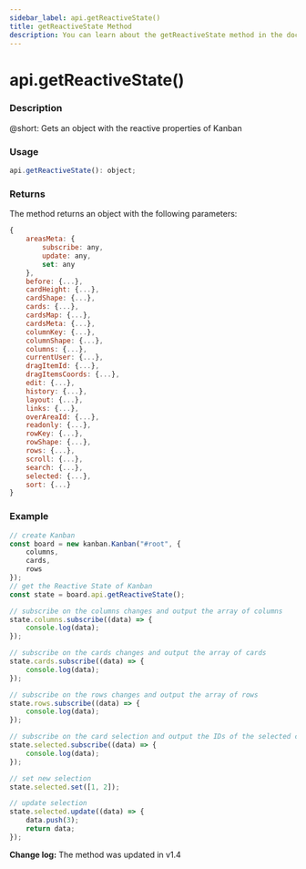 ```yaml
---
sidebar_label: api.getReactiveState()
title: getReactiveState Method
description: You can learn about the getReactiveState method in the documentation of the DHTMLX JavaScript Kanban library. Browse developer guides and API reference, try out code examples and live demos, and download a free 30-day evaluation version of DHTMLX Kanban.
---
```


# api.getReactiveState()

### Description

@short: Gets an object with the reactive properties of Kanban

### Usage

~~~jsx {}
api.getReactiveState(): object;
~~~

### Returns

The method returns an object with the following parameters:

~~~jsx {}
{
    areasMeta: {
        subscribe: any,
        update: any,
        set: any
    },
    before: {...},
    cardHeight: {...},
    cardShape: {...},
    cards: {...},
    cardsMap: {...},
    cardsMeta: {...},
    columnKey: {...},
    columnShape: {...},
    columns: {...},
    currentUser: {...},
    dragItemId: {...},
    dragItemsCoords: {...},
    edit: {...},
    history: {...},
    layout: {...},
    links: {...},
    overAreaId: {...},
    readonly: {...},
    rowKey: {...},
    rowShape: {...},
    rows: {...},
    scroll: {...},
    search: {...},
    selected: {...},
    sort: {...}
}
~~~  

### Example

~~~jsx {7-37}
// create Kanban
const board = new kanban.Kanban("#root", {
    columns,
    cards,
    rows
});
// get the Reactive State of Kanban
const state = board.api.getReactiveState();

// subscribe on the columns changes and output the array of columns
state.columns.subscribe((data) => {
    console.log(data);
});

// subscribe on the cards changes and output the array of cards
state.cards.subscribe((data) => {
    console.log(data);
});

// subscribe on the rows changes and output the array of rows
state.rows.subscribe((data) => {
    console.log(data);
});

// subscribe on the card selection and output the IDs of the selected cards
state.selected.subscribe((data) => {
    console.log(data);
});

// set new selection 
state.selected.set([1, 2]);

// update selection
state.selected.update((data) => {
    data.push(3);
    return data;
});
~~~

**Change log:** The method was updated in v1.4
